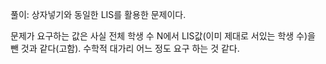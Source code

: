 풀이: 상자넣기와 동일한 LIS를 활용한 문제이다.

문제가 요구하는 값은 사실 전체 학생 수 N에서 LIS값(이미 제대로 서있는 학생 수)을 뺀 것과 같다(고함).
수학적 대가리 어느 정도 요구 하는 것 같다.